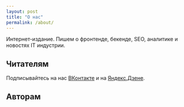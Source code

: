```yaml
---
layout: post
title: "О нас"
permalink: /about/
---
```


Интернет-издание. Пишем о фронтенде, бекенде, SEO, аналитике и новостях IT индустрии.

## Читателям

Подписывайтесь на нас [ВКонтакте](https://vk.com/yaprogrammer) и на [Яндекс.Дзене](https://zen.yandex.ru/user/988282664).

## Авторам